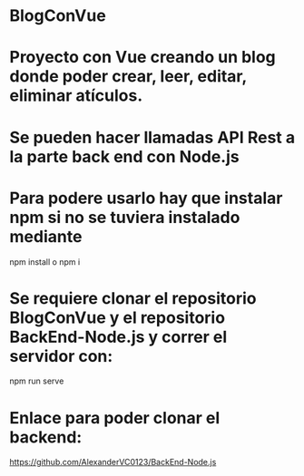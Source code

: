 # BlogConVue

# Proyecto con Vue creando un blog donde poder crear, leer, editar, eliminar atículos. 
# Se pueden hacer llamadas API Rest a la parte back end con Node.js 

# Para podere usarlo hay que instalar npm si no se tuviera instalado mediante

npm install o npm i

# Se requiere clonar el repositorio BlogConVue y el repositorio BackEnd-Node.js y correr el servidor con:

npm run serve

# Enlace para poder clonar el backend:

https://github.com/AlexanderVC0123/BackEnd-Node.js

